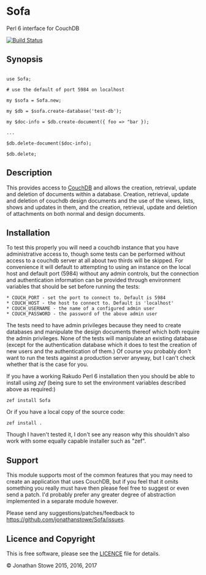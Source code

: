 # Sofa

Perl 6 interface for CouchDB

[![Build Status](https://travis-ci.org/jonathanstowe/Sofa.svg?branch=master)](https://travis-ci.org/jonathanstowe/Sofa)

## Synopsis

```

use Sofa;

# use the default of port 5984 on localhost

my $sofa = Sofa.new; 

my $db = $sofa.create-database('test-db');

my $doc-info = $db.create-document({ foo => "bar });

...

$db.delete-document($doc-info);

$db.delete;

```

## Description

This provides access to [CouchDB](http://couchdb.apache.org/) and allows
the creation, retrieval, update and deletion of documents within a
database. Creation, retrieval, update and deletion of couchdb design
documents and the use of the views, lists, shows and updates in them,
and the creation, retrieval, update and deletion of attachments on both
normal and design documents.

## Installation

To test this properly you will need a couchdb instance that you have
administrative access to, though some tests can be performed without
access to a couchdb server at all about two thirds will be skipped.
For convenience it will default to attempting to using an instance
on the local host and default port (5984) without any admin controls,
but the connection and authentication information can be provided
through environment variables that should be set before running the
tests:

	* COUCH_PORT - set the port to connect to. Default is 5984
	* COUCH_HOST - the host to connect to. Default is 'localhost'
	* COUCH_USERNAME - the name of a configured admin user
	* COUCH_PASSWORD - the password of the above admin user

The tests need to have admin privileges because they need to create
databases and manipulate the design documents thereof which both require
the admin privileges.  None of the tests will manipulate an existing
database (except for the authentication database which it does to test
the creation of new users and the authentication of them.) Of course
you probably don't want to run the tests against a production server
anyway, but I can't check whether that is the case for you.

If you have a working Rakudo Perl 6 installation then you should be
able to install using *zef* (being sure to set the environment
variables described above as required:)

	zef install Sofa

Or if you have a local copy of the source code:

	zef install .

Though I haven't tested it, I don't see any reason why this shouldn't
also work with some equally capable installer such as "zef".

## Support

This module supports most of the common features that you may need
to create an application that uses CouchDB, but if you feel that
it omits something you really must have then please feel free to
suggest or even send a patch. I'd probably prefer any greater
degree of abstraction implemented in a separate module however.

Please send any suggestions/patches/feedback to
https://github.com/jonathanstowe/Sofa/issues.

## Licence and Copyright

This is free software, please see the [LICENCE](LICENCE) file for details.

© Jonathan Stowe 2015, 2016, 2017
